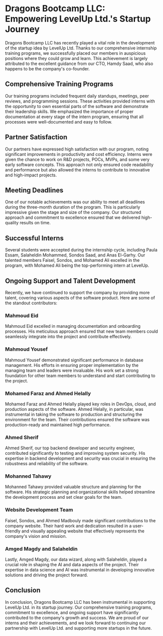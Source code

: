 # Dragons Bootcamp LLC: Empowering LevelUp Ltd.'s Startup Journey

Dragons Bootcamp LLC has recently played a vital role in the development of the startup idea by LevelUp Ltd. Thanks to our comprehensive internship training programs, we successfully placed our members in auspicious positions where they could grow and learn. This achievement is largely attributed to the excellent guidance from our CTO, Hamdy Saad, who also happens to be the company's co-founder.

## Comprehensive Training Programs

Our training programs included frequent daily standups, meetings, peer reviews, and programming sessions. These activities provided interns with the opportunity to own essential parts of the software and demonstrate their leadership skills. We emphasized the importance of proper documentation at every stage of the intern program, ensuring that all processes were well-documented and easy to follow.

## Partner Satisfaction

Our partners have expressed high satisfaction with our program, noting significant improvements in productivity and cost efficiency. Interns were given the chance to work on R&D projects, POCs, MVPs, and some very early software concepts. This approach not only ensured code readability and performance but also allowed the interns to contribute to innovative and high-impact projects.

## Meeting Deadlines

One of our notable achievements was our ability to meet all deadlines during the three-month duration of the program. This is particularly impressive given the stage and size of the company. Our structured approach and commitment to excellence ensured that we delivered high-quality results on time.

## Successful Interns

Several students were accepted during the internship cycle, including Paula Essam, Salaheldin Mohammed, Sondos Saad, and Anas El-Garhy. Our talented members Faisel, Sondos, and Mohamed Ali excelled in the program, with Mohamed Ali being the top-performing intern at LevelUp.

## Ongoing Support and Talent Development

Recently, we have continued to support the company by providing more talent, covering various aspects of the software product. Here are some of the standout contributors:

### Mahmoud Eid
Mahmoud Eid excelled in managing documentation and onboarding processes. His meticulous approach ensured that new team members could seamlessly integrate into the project and contribute effectively.

### Mahmoud Yousef
Mahmoud Yousef demonstrated significant performance in database management. His efforts in ensuring proper implementation by the managing team and leaders were invaluable. His work set a strong foundation for other team members to understand and start contributing to the project.

### Mohamed Faraz and Ahmed Helally
Mohamed Faraz and Ahmed Helally played key roles in DevOps, cloud, and production aspects of the software. Ahmed Helally, in particular, was instrumental in taking the software to production and structuring the environment for the team. Their contributions ensured the software was production-ready and maintained high performance.

### Ahmed Sherif
Ahmed Sherif, our top backend developer and security engineer, contributed significantly to testing and improving system security. His expertise in backend development and security was crucial in ensuring the robustness and reliability of the software.

### Mohanned Tahawy
Mohanned Tahawy provided valuable structure and planning for the software. His strategic planning and organizational skills helped streamline the development process and set clear goals for the team.

### Website Development Team
Faisel, Sondos, and Ahmed Madbouly made significant contributions to the company website. Their hard work and dedication resulted in a user-friendly and visually appealing website that effectively represents the company's vision and mission.

### Amged Magdy and Salaheldin
Lastly, Amged Magdy, our data wizard, along with Salaheldin, played a crucial role in shaping the AI and data aspects of the project. Their expertise in data science and AI was instrumental in developing innovative solutions and driving the project forward.

## Conclusion

In conclusion, Dragons Bootcamp LLC has been instrumental in supporting LevelUp Ltd. in its startup journey. Our comprehensive training programs, commitment to excellence, and ongoing support have significantly contributed to the company's growth and success. We are proud of our interns and their achievements, and we look forward to continuing our partnership with LevelUp Ltd. and supporting more startups in the future.
